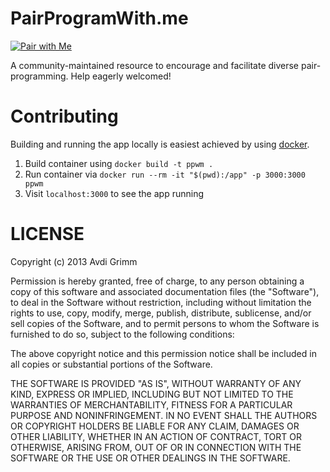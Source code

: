 # PairProgramWith.me



[![Pair with Me](https://img.shields.io/badge/Pair%20with%20Me-%F0%9F%91%AC-blue.svg)](https://www.pairprogramwith.me/)

A community-maintained resource to encourage and facilitate diverse
pair-programming. Help eagerly welcomed!

# Contributing

Building and running the app locally is easiest achieved by
using [docker](https://docker.com).

1. Build container using `docker build -t ppwm .`
2. Run container via `docker run --rm -it "$(pwd):/app" -p 3000:3000 ppwm`
3. Visit `localhost:3000` to see the app running

# LICENSE

Copyright (c) 2013 Avdi Grimm

Permission is hereby granted, free of charge, to any person obtaining a copy of this software and associated documentation files (the "Software"), to deal in the Software without restriction, including without limitation the rights to use, copy, modify, merge, publish, distribute, sublicense, and/or sell copies of the Software, and to permit persons to whom the Software is furnished to do so, subject to the following conditions:

The above copyright notice and this permission notice shall be included in all copies or substantial portions of the Software.

THE SOFTWARE IS PROVIDED "AS IS", WITHOUT WARRANTY OF ANY KIND, EXPRESS OR IMPLIED, INCLUDING BUT NOT LIMITED TO THE WARRANTIES OF MERCHANTABILITY, FITNESS FOR A PARTICULAR PURPOSE AND NONINFRINGEMENT. IN NO EVENT SHALL THE AUTHORS OR COPYRIGHT HOLDERS BE LIABLE FOR ANY CLAIM, DAMAGES OR OTHER LIABILITY, WHETHER IN AN ACTION OF CONTRACT, TORT OR OTHERWISE, ARISING FROM, OUT OF OR IN CONNECTION WITH THE SOFTWARE OR THE USE OR OTHER DEALINGS IN THE SOFTWARE.
